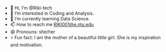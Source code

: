- 👋 Hi, I’m @Riki-tech
- 👀 I’m interested in Coding and Analysis.
- 🌱 I’m currently learning Data Science.
- 📫 How to reach me RIKI001@e.ntu.edu
- 😄 Pronouns: she/her
- ⚡ Fun fact: I am the mother of a beautiful little girl. She is my inspiration and motivation.

<!---
Riki-tech/Riki-tech is a ✨ special ✨ repository because its `README.md` (this file) appears on your GitHub profile.
You can click the Preview link to take a look at your changes.
--->
